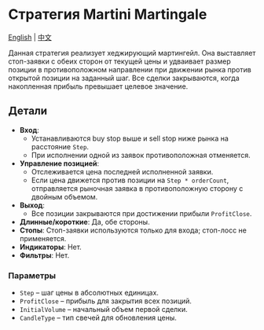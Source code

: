 # Стратегия Martini Martingale
[English](README.md) | [中文](README_cn.md)

Данная стратегия реализует хеджирующий мартингейл. Она выставляет стоп-заявки с обеих сторон от текущей цены и удваивает размер позиции в противоположном направлении при движении рынка против открытой позиции на заданный шаг. Все сделки закрываются, когда накопленная прибыль превышает целевое значение.

## Детали

- **Вход**:
  - Устанавливаются buy stop выше и sell stop ниже рынка на расстояние `Step`.
  - При исполнении одной из заявок противоположная отменяется.
- **Управление позицией**:
  - Отслеживается цена последней исполненной заявки.
  - Если цена движется против позиции на `Step * orderCount`, отправляется рыночная заявка в противоположную сторону с двойным объемом.
- **Выход**:
  - Все позиции закрываются при достижении прибыли `ProfitClose`.
- **Длинные/короткие**: Да, обе стороны.
- **Стопы**: Стоп-заявки используются только для входа; стоп-лосс не применяется.
- **Индикаторы**: Нет.
- **Фильтры**: Нет.

### Параметры

- `Step` – шаг цены в абсолютных единицах.
- `ProfitClose` – прибыль для закрытия всех позиций.
- `InitialVolume` – начальный объем первой сделки.
- `CandleType` – тип свечей для обновления цены.
